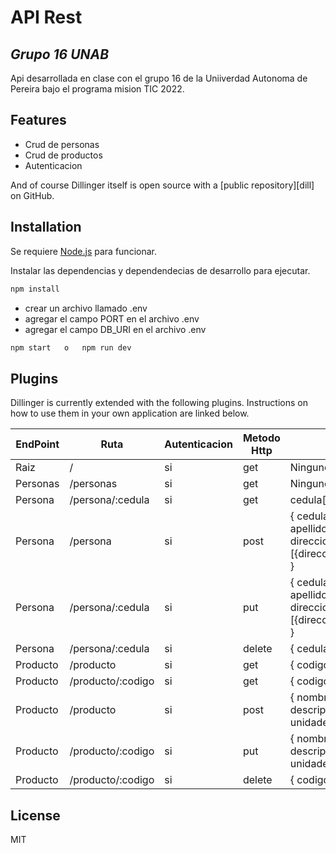 # API Rest
## _Grupo 16 UNAB_




Api desarrollada en clase con el grupo 16 de la Uniiverdad Autonoma de Pereira bajo el programa mision TIC 2022.



## Features

- Crud de personas
- Crud de productos
- Autenticacion


And of course Dillinger itself is open source with a [public repository][dill]
 on GitHub.

## Installation

Se requiere [Node.js](https://nodejs.org/)  para funcionar.

Instalar las dependencias y dependendecias de desarrollo para ejecutar.

```sh
npm install
```
- crear un archivo llamado .env
- agregar el campo PORT en el archivo .env
- agregar el campo DB_URI en el archivo .env
```sh
npm start   o   npm run dev
```
## Plugins

Dillinger is currently extended with the following plugins.
Instructions on how to use them in your own application are linked below.

| EndPoint | Ruta | Autenticacion | Metodo Http | Campos |
| ------ | ------ |---------------|-------------|--------|
| Raiz | / | si | get | Ninguno|
| Personas | /personas | si | get | Ninguno |
| Persona | /persona/:cedula | si | get | cedula[numero] |
| Persona | /persona | si | post | {   cedula:String,                       nombre:String,                                                          apellido:String,                                                        telefono:String,                                                            direcciones: [{direccion:String,ciudad:String}] } |
| Persona | /persona/:cedula | si | put | {   cedula:String,                       nombre:String,                                                          apellido:String,                                                        telefono:String,                                                            direcciones: [{direccion:String,ciudad:String}] } |
| Persona |/persona/:cedula | si | delete | {   cedula:String } |
| Producto | /producto | si | get | {   codigo:String } |
| Producto | /producto/:codigo | si | get | {   codigo:String } |
| Producto | /producto | si | post | {   nombre:String,                       codigo:String,                                                          descripcion:String,                                                        precio:String,                                                               unidades: String } ||
| Producto | /producto/:codigo | si | put | {   nombre:String,                       codigo:String,                                                          descripcion:String,                                                        precio:String,                                                               unidades: String } |
| Producto | /producto/:codigo | si | delete | {   codigo:String } |


## License

MIT

